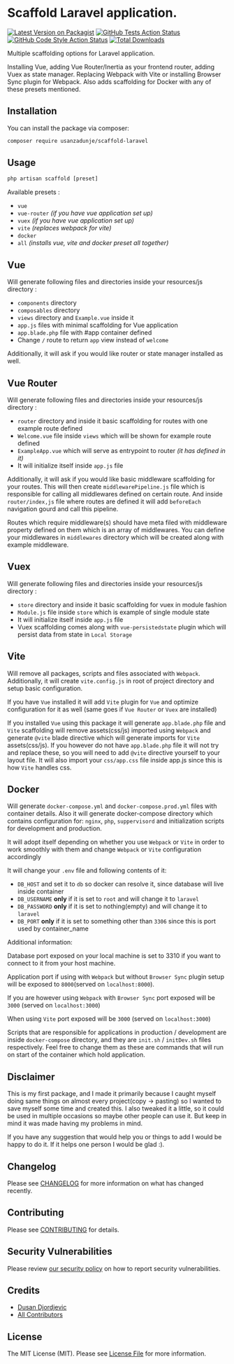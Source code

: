 # Scaffold Laravel application.

[![Latest Version on Packagist](https://img.shields.io/packagist/v/usanzadunje/scaffold-laravel.svg?style=flat-square)](https://packagist.org/packages/usanzadunje/scaffold-laravel)
[![GitHub Tests Action Status](https://img.shields.io/github/workflow/status/usanzadunje/scaffold-laravel/run-tests?label=tests)](https://github.com/usanzadunje/scaffold-laravel/actions?query=workflow%3Arun-tests+branch%3Amain)
[![GitHub Code Style Action Status](https://img.shields.io/github/workflow/status/usanzadunje/scaffold-laravel/Check%20&%20fix%20styling?label=code%20style)](https://github.com/usanzadunje/scaffold-laravel/actions?query=workflow%3A"Check+%26+fix+styling"+branch%3Amain)
[![Total Downloads](https://img.shields.io/packagist/dt/usanzadunje/scaffold-laravel.svg?style=flat-square)](https://packagist.org/packages/usanzadunje/scaffold-laravel)

Multiple scaffolding  options for Laravel application. 

Installing Vue, adding Vue Router/Inertia as your frontend router, adding Vuex as state manager. Replacing Webpack with Vite or installing Browser Sync plugin for Webpack. Also adds scaffolding for Docker with any of these presets mentioned.

## Installation

You can install the package via composer:

```bash
composer require usanzadunje/scaffold-laravel
```

## Usage

```php
php artisan scaffold [preset]
```
Available presets :

- `vue`
- `vue-router` *(if you have vue application set up)*
- `vuex` *(if you have vue application set up)*
- `vite` *(replaces webpack for vite)*
- `docker`
- `all` *(installs vue, vite and docker preset all together)*

## Vue 
Will generate following files and directories inside your resources/js directory :

- `components` directory
- `composables` directory
- `views` directory and `Example.vue` inside it
- `app.js` files with minimal scaffolding for Vue application
- `app.blade.php` file with #app container defined
- Change `/` route to return `app` view instead of `welcome`

Additionally, it will ask if you would like router or state manager installed as well.

## Vue Router
Will generate following files and directories inside your resources/js directory :

- `router` directory and inside it basic scaffolding for routes with one example route defined
- `Welcome.vue` file inside `views` which will be shown for example route defined
- `ExampleApp.vue` which will serve as entrypoint to router *(it has <router-view/> defined in it)*
- It will initialize itself inside `app.js` file

Additionally, it will ask if you would like basic middleware scaffolding for your routes. This will then create `middlewarePipeline.js` file which is responsible for calling all middlewares defined on certain route. And inside `router/index,js` file where routes are defined it will add `beforeEach` navigation gourd and call this pipeline.

Routes which require middleware(s) should have meta filed with middleware property defined on them which is an array of middlewares. You can define your middlewares in `middlewares` directory which will be created along with example middleware.

## Vuex
Will generate following files and directories inside your resources/js directory :

- `store` directory and inside it basic scaffolding for vuex in module fashion
- `Module.js` file inside `store` which is example of single module state
- It will initialize itself inside `app.js` file
- Vuex scaffolding comes along with `vue-persistedstate` plugin which will persist data from state in `Local Storage`

## Vite
Will remove all packages, scripts and files associated with `Webpack`. Additionally, it will create `vite.config.js` in root of project directory and setup basic configuration.

If you have `Vue` installed it will add `Vite` plugin for `Vue` and optimize configuration for it as well (same goes if `Vue Router` or `Vuex` are installed)

If you installed `Vue` using this package it will generate `app.blade.php` file and `Vite` scaffolding will remove assets(css/js) imported using `Webpack` and generate `@vite` blade directive which will generate imports for `Vite` assets(css/js). 
If you however do not have `app.blade.php` file it will not try and replace these, so you will need to add `@vite` directive yourself to your layout file.
It will also import your `css/app.css` file inside app.js since this is how `Vite` handles css.

## Docker
Will generate `docker-compose.yml` and `docker-compose.prod.yml` files with container details. Also it will generate docker-compose directory which contains configuration for: `nginx`, `php`, `suppervisord` and initialization scripts for development and production.

It will adopt itself depending on whether you use `Webpack` or `Vite` in order to work smoothly with them and change `Webpack` or `Vite` configuration accordingly

It will change your `.env` file and following contents of it:

- `DB_HOST` and set it to `db` so docker can resolve it, since database will live inside container
- `DB_USERNAME` **only** if it is set to `root` and will change it to `laravel`
- `DB_PASSWORD` **only** if it is set to nothing(empty) and will change it to `laravel`
- `DB_PORT` **only** if it is set to something other than `3306` since this is port used by container_name

Additional information: 

Database port exposed on your local machine is set to 3310 if you want to connect to it from your host machine. 

Application port if using with `Webpack` but without `Browser Sync` plugin setup will be exposed to `8000`(served on `localhost:8000`).

If you are however using `Webpack` with `Browser Sync` port exposed will be `3000` (served on `localhost:3000`)

When using `Vite` port exposed will be `3000` (served on `localhost:3000`)

Scripts that are responsible for applications in production / development are inside `docker-compose` directory, and they are `init.sh` / `initDev.sh` files respectively.
Feel free to change them as these are commands that will run on start of the container which hold application.

## Disclaimer

This is my first package, and I made it primarily because I caught myself doing same things on almost every project(copy -> pasting) so I wanted to save myself some time and created this. I also tweaked it a little, so it could be used in multiple occasions so maybe other people can use it. But keep in mind it was made having my problems in mind. 

If you have any suggestion that would help you or things to add I would be happy to do it. If it helps one person I would be glad :).

## Changelog

Please see [CHANGELOG](CHANGELOG.md) for more information on what has changed recently.

## Contributing

Please see [CONTRIBUTING](.github/CONTRIBUTING.md) for details.

## Security Vulnerabilities

Please review [our security policy](../../security/policy) on how to report security vulnerabilities.

## Credits

- [Dusan Djordjevic](https://github.com/usanzadunje)
- [All Contributors](../../contributors)

## License

The MIT License (MIT). Please see [License File](LICENSE.md) for more information.
